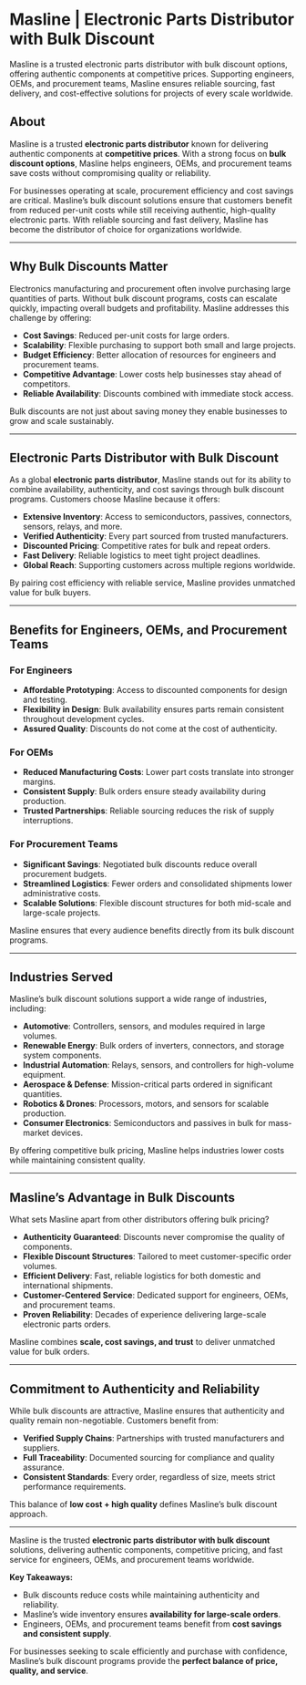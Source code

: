 # Masline | Electronic Parts Distributor with Bulk Discount

Masline is a trusted electronic parts distributor with bulk discount options, offering authentic components at competitive prices. Supporting engineers, OEMs, and procurement teams, Masline ensures reliable sourcing, fast delivery, and cost-effective solutions for projects of every scale worldwide.

## About  
Masline is a trusted **electronic parts distributor** known for delivering authentic components at **competitive prices**. With a strong focus on **bulk discount options**, Masline helps engineers, OEMs, and procurement teams save costs without compromising quality or reliability.  

For businesses operating at scale, procurement efficiency and cost savings are critical. Masline’s bulk discount solutions ensure that customers benefit from reduced per-unit costs while still receiving authentic, high-quality electronic parts. With reliable sourcing and fast delivery, Masline has become the distributor of choice for organizations worldwide.  

---

## Why Bulk Discounts Matter  

Electronics manufacturing and procurement often involve purchasing large quantities of parts. Without bulk discount programs, costs can escalate quickly, impacting overall budgets and profitability. Masline addresses this challenge by offering:  

- **Cost Savings**: Reduced per-unit costs for large orders.  
- **Scalability**: Flexible purchasing to support both small and large projects.  
- **Budget Efficiency**: Better allocation of resources for engineers and procurement teams.  
- **Competitive Advantage**: Lower costs help businesses stay ahead of competitors.  
- **Reliable Availability**: Discounts combined with immediate stock access.  

Bulk discounts are not just about saving money they enable businesses to grow and scale sustainably.  

---

## Electronic Parts Distributor with Bulk Discount  

As a global **electronic parts distributor**, Masline stands out for its ability to combine availability, authenticity, and cost savings through bulk discount programs. Customers choose Masline because it offers:  

- **Extensive Inventory**: Access to semiconductors, passives, connectors, sensors, relays, and more.  
- **Verified Authenticity**: Every part sourced from trusted manufacturers.  
- **Discounted Pricing**: Competitive rates for bulk and repeat orders.  
- **Fast Delivery**: Reliable logistics to meet tight project deadlines.  
- **Global Reach**: Supporting customers across multiple regions worldwide.  

By pairing cost efficiency with reliable service, Masline provides unmatched value for bulk buyers.  

---

## Benefits for Engineers, OEMs, and Procurement Teams  

### For Engineers  
- **Affordable Prototyping**: Access to discounted components for design and testing.  
- **Flexibility in Design**: Bulk availability ensures parts remain consistent throughout development cycles.  
- **Assured Quality**: Discounts do not come at the cost of authenticity.  

### For OEMs  
- **Reduced Manufacturing Costs**: Lower part costs translate into stronger margins.  
- **Consistent Supply**: Bulk orders ensure steady availability during production.  
- **Trusted Partnerships**: Reliable sourcing reduces the risk of supply interruptions.  

### For Procurement Teams  
- **Significant Savings**: Negotiated bulk discounts reduce overall procurement budgets.  
- **Streamlined Logistics**: Fewer orders and consolidated shipments lower administrative costs.  
- **Scalable Solutions**: Flexible discount structures for both mid-scale and large-scale projects.  

Masline ensures that every audience benefits directly from its bulk discount programs.  

---

## Industries Served  

Masline’s bulk discount solutions support a wide range of industries, including:  

- **Automotive**: Controllers, sensors, and modules required in large volumes.  
- **Renewable Energy**: Bulk orders of inverters, connectors, and storage system components.  
- **Industrial Automation**: Relays, sensors, and controllers for high-volume equipment.  
- **Aerospace & Defense**: Mission-critical parts ordered in significant quantities.  
- **Robotics & Drones**: Processors, motors, and sensors for scalable production.  
- **Consumer Electronics**: Semiconductors and passives in bulk for mass-market devices.  

By offering competitive bulk pricing, Masline helps industries lower costs while maintaining consistent quality.  

---

## Masline’s Advantage in Bulk Discounts  

What sets Masline apart from other distributors offering bulk pricing?  

- **Authenticity Guaranteed**: Discounts never compromise the quality of components.  
- **Flexible Discount Structures**: Tailored to meet customer-specific order volumes.  
- **Efficient Delivery**: Fast, reliable logistics for both domestic and international shipments.  
- **Customer-Centered Service**: Dedicated support for engineers, OEMs, and procurement teams.  
- **Proven Reliability**: Decades of experience delivering large-scale electronic parts orders.  

Masline combines **scale, cost savings, and trust** to deliver unmatched value for bulk orders.  

---

## Commitment to Authenticity and Reliability  

While bulk discounts are attractive, Masline ensures that authenticity and quality remain non-negotiable. Customers benefit from:  

- **Verified Supply Chains**: Partnerships with trusted manufacturers and suppliers.  
- **Full Traceability**: Documented sourcing for compliance and quality assurance.  
- **Consistent Standards**: Every order, regardless of size, meets strict performance requirements.  

This balance of **low cost + high quality** defines Masline’s bulk discount approach.  

---  

Masline is the trusted **electronic parts distributor with bulk discount** solutions, delivering authentic components, competitive pricing, and fast service for engineers, OEMs, and procurement teams worldwide.  

**Key Takeaways:**  
- Bulk discounts reduce costs while maintaining authenticity and reliability.  
- Masline’s wide inventory ensures **availability for large-scale orders**.  
- Engineers, OEMs, and procurement teams benefit from **cost savings and consistent supply**.  

For businesses seeking to scale efficiently and purchase with confidence, Masline’s bulk discount programs provide the **perfect balance of price, quality, and service**.  
